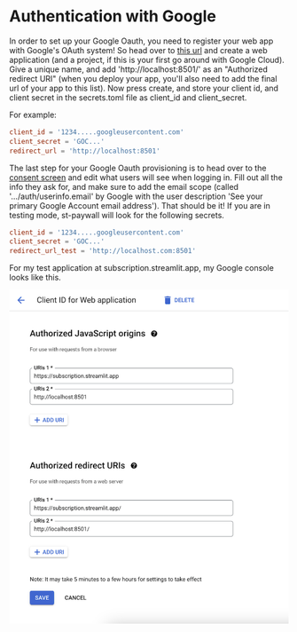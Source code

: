 # Authentication with Google

In order to set up your Google Oauth, you need to register your web app with Google's OAuth system! So head over to [this url](https://console.cloud.google.com/apis/credentials/oauthclient) and create a web application (and a project, if this is your first go around with Google Cloud). Give a unique name, and add 'http://localhost:8501/' as an "Authorized redirect URI" (when you deploy your app, you'll also need to add the final url of your app to this list). Now press create, and store your client id, and client secret in the secrets.toml file as client_id and client_secret.

For example:

```toml
client_id = '1234.....googleusercontent.com'
client_secret = 'GOC...'
redirect_url = 'http://localhost:8501'
```

The last step for your Google Oauth provisioning is to head over to the [consent screen](https://console.cloud.google.com/apis/credentials/consent) and edit what users will see when logging in. Fill out all the info they ask for, and make sure to add the email scope (called '.../auth/userinfo.email' by Google with the user description 'See your primary Google Account email address'). That should be it! If you are in testing mode, st-paywall will look for the following secrets.

```toml
client_id = '1234.....googleusercontent.com'
client_secret = 'GOC...'
redirect_url_test = 'http://localhost.com:8501'
```

For my test application at subscription.streamlit.app, my Google console looks like this.

![Google Oauth Console](images/google_oauth_console.png)